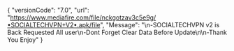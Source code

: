 { "versionCode": "7.0", "url": "https://www.mediafire.com/file/nckgotzav3c5e9g/•SOCIALTECHVPN+V2•.apk/file", "Message": "\n-SOCIALTECHVPN v2 is Back Requested All user\n-Dont Forget Clear Data Before Update\n\n-Thank You Enjoy" }

